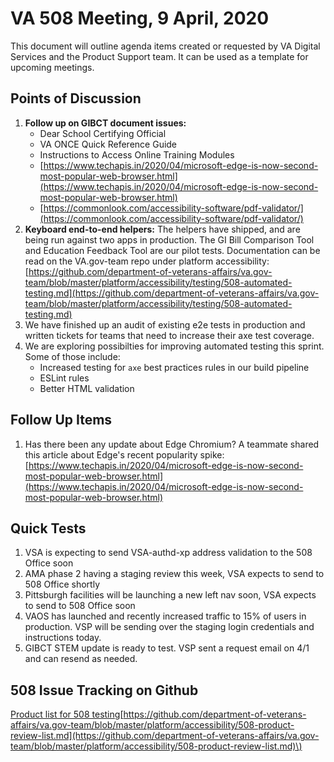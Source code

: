 # VA 508 Meeting, 9 April, 2020

This document will outline agenda items created or requested by VA Digital Services and the Product Support team. It can be used as a template for upcoming meetings.

## Points of Discussion

1. **Follow up on GIBCT document issues:**
   * Dear School Certifying Official
   * VA ONCE Quick Reference Guide
   * Instructions to Access Online Training Modules
   * [https://www.techapis.in/2020/04/microsoft-edge-is-now-second-most-popular-web-browser.html](https://www.techapis.in/2020/04/microsoft-edge-is-now-second-most-popular-web-browser.html)
   * [https://commonlook.com/accessibility-software/pdf-validator/](https://commonlook.com/accessibility-software/pdf-validator/)
2. **Keyboard end-to-end helpers:** The helpers have shipped, and are being run against two apps in production. The GI Bill Comparison Tool and Education Feedback Tool are our pilot tests. Documentation can be read on the VA.gov-team repo under platform accessibility: [https://github.com/department-of-veterans-affairs/va.gov-team/blob/master/platform/accessibility/testing/508-automated-testing.md](https://github.com/department-of-veterans-affairs/va.gov-team/blob/master/platform/accessibility/testing/508-automated-testing.md)
3. We have finished up an audit of existing e2e tests in production and written tickets for teams that need to increase their axe test coverage.
4. We are exploring possibilties for improving automated testing this sprint. Some of those include:
   * Increased testing for `axe` best practices rules in our build pipeline
   * ESLint rules
   * Better HTML validation

## Follow Up Items

1. Has there been any update about Edge Chromium? A teammate shared this article about Edge's recent popularity spike: [https://www.techapis.in/2020/04/microsoft-edge-is-now-second-most-popular-web-browser.html](https://www.techapis.in/2020/04/microsoft-edge-is-now-second-most-popular-web-browser.html)

## Quick Tests

1. VSA is expecting to send VSA-authd-xp address validation to the 508 Office soon
2. AMA phase 2 having a staging review this week, VSA expects to send to 508 Office shortly
3. Pittsburgh facilities will be launching a new left nav soon, VSA expects to send to 508 Office soon
4. VAOS has launched and recently increased traffic to 15% of users in production. VSP will be sending over the staging login credentials and instructions today.
5. GIBCT STEM update is ready to test. VSP sent a request email on 4/1 and can resend as needed.

## 508 Issue Tracking on Github

[Product list for 508 testing](https://github.com/department-of-veterans-affairs/va.gov-team/blob/master/platform/accessibility/508-product-review-list.md)[https://github.com/department-of-veterans-affairs/va.gov-team/blob/master/platform/accessibility/508-product-review-list.md](https://github.com/department-of-veterans-affairs/va.gov-team/blob/master/platform/accessibility/508-product-review-list.md)\)

